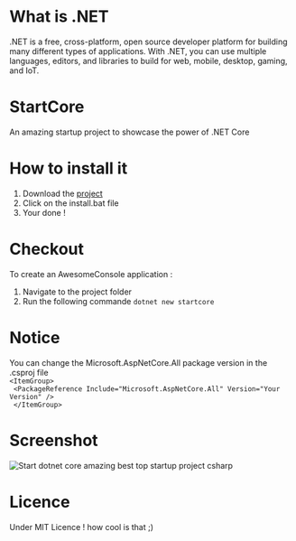 # What is .NET
.NET is a free, cross-platform, open source developer platform for building many different types of applications.
With .NET, you can use multiple languages, editors, and libraries to build for web, mobile, desktop, gaming, and IoT.
# StartCore
An amazing startup project to showcase the power of .NET Core
# How to install it
1) Download the [project](https://codeload.github.com/Amine-Smahi/StartCore/zip/master)
2) Click on the install.bat file
3) Your done !
# Checkout
To create an AwesomeConsole application :
1) Navigate to the project folder
2) Run the following commande
`dotnet new startcore`
# Notice
You can change the Microsoft.AspNetCore.All package version in the .csproj file <br/>
`<ItemGroup>`<br/>`
              <PackageReference Include="Microsoft.AspNetCore.All" Version="Your Version" />`<br/>`
</ItemGroup>`
# Screenshot 
![Start dotnet core amazing best top startup project csharp](https://user-images.githubusercontent.com/24621701/39625414-2b8c9fac-4f95-11e8-8d39-6250fa29b6a6.png)
# Licence
Under MIT Licence ! how cool is that ;)
